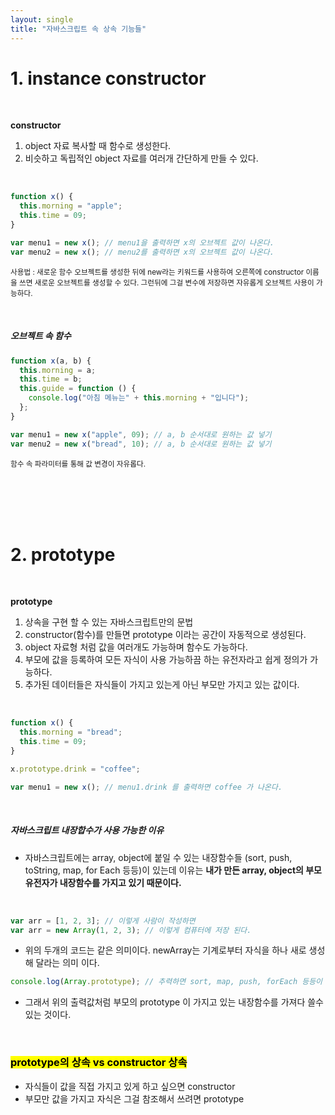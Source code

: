 ```yaml
---
layout: single
title: "자바스크립트 속 상속 기능들"
---
```


# 1. instance constructor

<br>

**constructor**

1. object 자료 복사할 때 함수로 생성한다.
2. 비슷하고 독립적인 object 자료를 여러개 간단하게 만들 수 있다.

<br>

```js
function x() {
  this.morning = "apple";
  this.time = 09;
}

var menu1 = new x(); // menu1을 출력하면 x의 오브젝트 값이 나온다.
var menu2 = new x(); // menu2를 출력하면 x의 오브젝트 값이 나온다.
```

<small>사용법 : 새로운 함수 오브젝트를 생성한 뒤에 new라는 키워드를 사용하여 오른쪽에 constructor 이름을 쓰면 새로운 오브젝트를 생성할 수 있다. 그런뒤에 그걸 변수에 저장하면 자유롭게 오브젝트 사용이 가능하다.</small>

<br>

<h5>오브젝트 속 함수</h5>

```js
function x(a, b) {
  this.morning = a;
  this.time = b;
  this.guide = function () {
    console.log("아침 메뉴는" + this.morning + "입니다");
  };
}

var menu1 = new x("apple", 09); // a, b 순서대로 원하는 값 넣기
var menu2 = new x("bread", 10); // a, b 순서대로 원하는 값 넣기
```

<small>
함수 속 파라미터를 통해 값 변경이 자유롭다.
</small>

<br><br><br><br>

# 2. prototype

<br>

**prototype**

1. 상속을 구현 할 수 있는 자바스크립트만의 문법
2. constructor(함수)를 만들면 prototype 이라는 공간이 자동적으로 생성된다.
3. object 자료형 처럼 값을 여러개도 가능하며 함수도 가능하다.
4. 부모에 값을 등록하여 모든 자식이 사용 가능하끔 하는 유전자라고 쉽게 정의가 가능하다.
5. 추가된 데이터들은 자식들이 가지고 있는게 아닌 부모만 가지고 있는 값이다.

<br>

```js
function x() {
  this.morning = "bread";
  this.time = 09;
}

x.prototype.drink = "coffee";

var menu1 = new x(); // menu1.drink 를 출력하면 coffee 가 나온다.
```

<br>

<h5>자바스크립트 내장합수가 사용 가능한 이유</h5>

- 자바스크립트에는 array, object에 붙일 수 있는 내장함수들 (sort, push, toString, map, for Each 등등)이 있는데 이유는 **내가 만든 array, object의 부모 유전자가 내장함수를 가지고 있기 때문이다.**

<br>

```js
var arr = [1, 2, 3]; // 이렇게 사람이 작성하면
var arr = new Array(1, 2, 3); // 이렇게 컴퓨터에 저장 된다.
```

- 위의 두개의 코드는 같은 의미이다. newArray는 기계로부터 자식을 하나 새로 생성해 달라는 의미 이다.

```js
console.log(Array.prototype); // 추력하면 sort, map, push, forEach 등등이 등장한다.
```

- 그래서 위의 출력값처럼 부모의 prototype 이 가지고 있는 내장함수를 가져다 쓸수 있는 것이다.

<br>

<h3><mark>prototype의 상속 vs constructor 상속</mark></h3>

- 자식들이 값을 직접 가지고 있게 하고 싶으면 constructor
- 부모만 값을 가지고 자식은 그걸 참조해서 쓰려면 prototype
